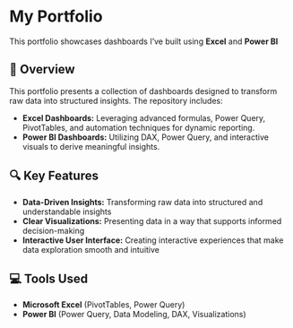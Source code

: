 # My Portfolio
This portfolio showcases dashboards I’ve built using **Excel** and **Power BI**

## 📌 Overview
This portfolio presents a collection of dashboards designed to transform raw data into structured insights. The repository includes:
- **Excel Dashboards:** Leveraging advanced formulas, Power Query, PivotTables, and automation techniques for dynamic reporting.
- **Power BI Dashboards:** Utilizing DAX, Power Query, and interactive visuals to derive meaningful insights.

## 🔍 Key Features
- **Data-Driven Insights:** Transforming raw data into structured and understandable insights
- **Clear Visualizations:** Presenting data in a way that supports informed decision-making
- **Interactive User Interface:** Creating interactive experiences that make data exploration smooth and intuitive

## 💻 Tools Used
- **Microsoft Excel** (PivotTables, Power Query)
- **Power BI** (Power Query, Data Modeling, DAX, Visualizations)
